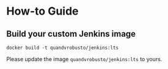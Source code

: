 # How-to Guide

## Build your custom Jenkins image

```shell
docker build -t quandvrobusto/jenkins:lts
```
Please update the image `quandvrobusto/jenkins:lts` to yours. 

